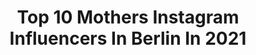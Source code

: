 ---
title: Top 10 Mothers Instagram Influencers In Berlin In 2021
description: >-
  Find top mothers Instagram influencers in Berlin in 2021. Most popular hashtags: #berlin #love #mother.
platform: Instagram
hits: 54
text_top: See the best Instagram influencers on inBeat.
text_bottom: Our search engine aggregates 54 Instagram influencers like this in Berlin, Germany for you to contact.
profiles:
  - username: "iana_salenko"
    fullname: >-
      Iana Salenko
    bio: >-
      Prima Ballerina at the Staatsballett Berlin Mother of 2 Boys 👨‍👩‍👦‍👦 Winner 5 gold medals 🏅 at the ballet competition Book link 👇🏻
    location: "Germany"
    followers: 332126
    engagement: 198
    commentsToLikes: 0.007392
    id: ck13564hdzwie0i1965wl6cal
    verified: true
    hashtags: "#giselle, #art, #ballerina, #ianasalenko"
  - username: "marija.mauer"
    fullname: >-
      𝐌 𝐀 𝐑 𝐈 𝐉 𝐀  ☾ actress
    bio: >-
      « I share my moments, thoughts + my feelings » acting | healthy lifestyle | good vibes | self-care club ★ Abraham Mgmt🌜Berlin. youtube + links ↴
    location: "Germany"
    followers: 7091
    engagement: 540
    commentsToLikes: 0.046747
    id: ckap29kr1xz7t0i78j786nog6
    verified: true
    hashtags: "#velvetdynasty, #moodytones, #germanbloggerinspo, #earthtones"
  - username: "muva_zueira"
    fullname: >-
      Zueira Gucci Angels
    bio: >-
      Thicker in Berlin | German Mother Gorgeous House of Gucci and Kiki House of Angels | Body and Ballroom 💎🍑💦 | she/her | @soextraberlin @move.unltd
    location: "Germany"
    followers: 4612
    engagement: 1066
    commentsToLikes: 0.065745
    id: ck6ub9mfo8al40j71ei7hij50
    verified: false
    hashtags: "#useyoursuperpower, #blm, #keinetaschekeinecompetition, #witchesonaboat"
  - username: "nessie"
    fullname: >-
      Neslihan Değerli
    bio: >-
      Styling @avecnousberlin Turkishdelight made in Europe 🇹🇷 Best dressed in Berlin - even your mother knows Your local plug for almost everything
    location: "Germany"
    followers: 29997
    engagement: 930
    commentsToLikes: 0.004093
    id: ck5ccbcfkh25y0i11qeaquoq6
    verified: false
    hashtags: "#nessieforstyling, #galaxys20fe, #wegenmarkennennung, #madedotcom"
  - username: "wednesdaychef"
    fullname: >-
      Luisa Weiss
    bio: >-
      Writer, reader, editor, mother. Author of Classic German Baking + My Berlin Kitchen. she•her #classicgermanbaking #berlinonaplatter
    location: "Germany"
    followers: 21262
    engagement: 316
    commentsToLikes: 0.032760
    id: ck6tz78v780w60j71m2tmag63
    verified: false
    hashtags: "#bershon, #berlinonaplatter, #classicgermanbaking"
  - username: "anne_wuensche"
    fullname: >-
      Anne Wünsche
    bio: >-
      👩‍👧‍👧 Mother of 2 Girls ✈️ 🔜 ???? 🎥 Anne Wünsche ⬇️ YouTube & Impressum
    location: "Germany"
    followers: 877570
    engagement: 442
    commentsToLikes: 0.053116
    id: ck5hj9ub8g9c90i11ho5xuh46
    verified: true
    hashtags: "#thankful, #anneswelt, #annew, #berlin"
  - username: "carolina.loves"
    fullname: >-
      C A R O L I N A
    bio: >-
      🌍 Ｂｅｒｌｉｎ ｌ Ｇｅｒｍａｎｙ 👩🏻‍💻SocialMediaManagerin | mom of Emilia 03|19 👼🏼 & Emma 🐕 ➰ Mom & Lifestyle Blog with my three E‘s💗 🕊 carolinaloves@undmehrpr.de
    location: "Germany"
    followers: 26340
    engagement: 109
    commentsToLikes: 0.079895
    id: ck14jhcxbkcnl0i19bw79pxsu
    verified: false
    hashtags: "#mygirl, #mamaleben, #ootd, #mamablogger"
  - username: "layla_shandi"
    fullname: >-
      Shandi
    bio: >-
      Actress | dancer | performer 🏳️‍🌈 Entrepreneur Investor 📊👩🏼‍💼 Forex 📉 A Proud mum to Simon Feminist Kurdish Berlin 📍 Recent project: خُثْرة - CLOT
    location: "Germany"
    followers: 6830
    engagement: 800
    commentsToLikes: 0.012002
    id: ckap78xfaj2940i78gxpwuzcv
    verified: false
    hashtags: "#black, #artist, #dancer, #motherslove"
  - username: "dana200701"
    fullname: >-
      Dana
    bio: >-
      von Berlin 🇩🇪 nach Bern🇨🇭 Mutzi🐱unvergessen🌈❤️ Bruna🐶❤️
    location: "Germany"
    followers: 2289
    engagement: 2250
    commentsToLikes: 0.343212
    id: ck55q9mizcjd30i11bffxgpil
    verified: false
    hashtags: "#schmeckt, #abendessen, #meinekatze, #fotooftheday"
  - username: "urbanbikergirl"
    fullname: >-
      Bikergirl - Mommy since 2020🥰
    bio: >-
      👋 Einen schönen Buongiorno! Hamburg, Berlin & nun im Schwarzwald Lifestyle - Bikelife - Food - Nature - Fitness 👇YouTube - Schwarzwald Bikerstrecken👇
    location: "Germany"
    followers: 24420
    engagement: 192
    commentsToLikes: 0.021193
    id: ck601wm4sgba00i14ueu5c2pe
    verified: false
    hashtags: "#corona, #youtube, #selfie, #blackforestlove"
---